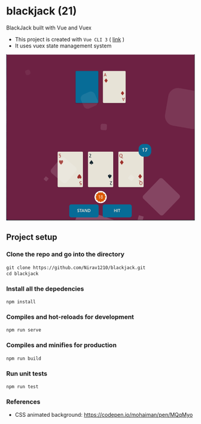 # blackjack (21)
BlackJack built with Vue and Vuex

- This project is created with `Vue CLI 3` ( [link](https://cli.vuejs.org/) )
- It uses vuex state management system

![alt text](https://github.com/Nirav1210/blackjack/blob/master/public/Screen_Shot-blackjack.png "screenshot of blackjack")

## Project setup

### Clone the repo and go into the directory
```
git clone https://github.com/Nirav1210/blackjack.git
cd blackjack
```

### Install all the depedencies
```
npm install
```

### Compiles and hot-reloads for development
```
npm run serve
```

### Compiles and minifies for production
```
npm run build
```

### Run unit tests
```
npm run test
```

### References
* CSS animated background: https://codepen.io/mohaiman/pen/MQqMyo

